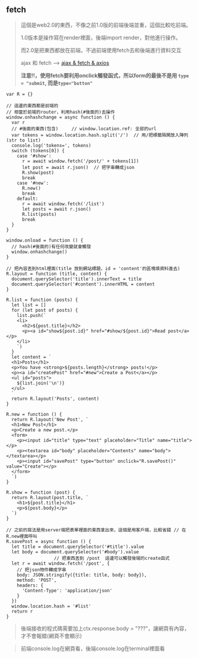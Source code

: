 ## fetch

> 這個是web2.0的東西，不像之前1.0版的前端後端並重，這個比較吃前端。
>
> 1.0版本是操作寫在render裡面，後端import render，對他進行操作。
>
> 而2.0是把東西都放在前端，不過前端使用fetch去和後端進行資料交互
>
> ajax 和 fetch --> [ajax & fetch & axios](https://ithelp.ithome.com.tw/articles/10244631)
>
> **注意!!，使用fetch要利用onclick觸發函式，所以form的最後不是用 `type = "submit`, 而是`type="button"`**

```JS
var R = {}

// 這邊的東西都是前端的
// 相當於前端的router，利用hash(#後面的)去操作
window.onhashchange = async function () {
  var r
  // #後面的東西(包含)     // window.location.ref: 全部的url
  var tokens = window.location.hash.split('/')  // 用/把標籤隔開放入陣列(str to list)
  console.log('tokens=', tokens)
  switch (tokens[0]) {
    case '#show':
      r = await window.fetch('/post/' + tokens[1])       
      let post = await r.json()  // 把字串轉成json
      R.show(post)
      break
    case '#new':
      R.new()
      break
    default:
      r = await window.fetch('/list')
      let posts = await r.json()
      R.list(posts)
      break
  }
}

window.onload = function () {
  // hash(#後面的)有任何改變就會觸發
  window.onhashchange()
}

// 把內容丟到html裡面(title 放到網站標題，id = 'content'的區塊填資料進去)
R.layout = function (title, content) {
  document.querySelector('title').innerText = title 
  document.querySelector('#content').innerHTML = content
}

R.list = function (posts) {
  let list = []
  for (let post of posts) {
    list.push(`
    <li>
      <h2>${post.title}</h2>
      <p><a id="show${post.id}" href="#show/${post.id}">Read post</a></p>
    </li>
    `)
  }
  let content = `
  <h1>Posts</h1>
  <p>You have <strong>${posts.length}</strong> posts!</p>
  <p><a id="createPost" href="#new">Create a Post</a></p>
  <ul id="posts">
    ${list.join('\n')}
  </ul>
  `
  return R.layout('Posts', content)
}

R.new = function () {
  return R.layout('New Post', `
  <h1>New Post</h1>
  <p>Create a new post.</p>
  <form>
    <p><input id="title" type="text" placeholder="Title" name="title"></p>
    <p><textarea id="body" placeholder="Contents" name="body"></textarea></p>
    <p><input id="savePost" type="button" onclick="R.savePost()" value="Create"></p>
  </form>
  `)
}

R.show = function (post) {
  return R.layout(post.title, `
    <h1>${post.title}</h1>
    <p>${post.body}</p>
  `)
}

// 之前的寫法是用server端把表單裡面的東西拿出來，這個是用客戶端，比較省錢 // 在R.new裡面呼叫
R.savePost = async function () {
  let title = document.querySelector('#title').value
  let body = document.querySelector('#body').value
                  // 把東西丟到 /post  這邊可以觸發後端的create函式
  let r = await window.fetch('/post', {
    // 把json物件轉成字串
    body: JSON.stringify({title: title, body: body}),
    method: 'POST',
    headers: {
      'Content-Type': 'application/json'
    }
  })
  window.location.hash = '#list'
  return r
}
```



> 後端接收的程式碼需要加上ctx.response.body = "???"，讓網頁有內容，才不會報錯(網頁不會顯示)









> 前端console.log在網頁看，後端console.log在terminal裡面看
